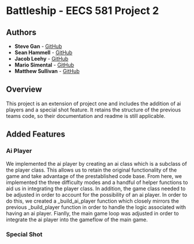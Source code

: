 

# Battleship - EECS 581 Project 2

## Authors
- **Steve Gan** - [GitHub](https://github.com/qgan99) 
- **Sean Hammell** - [GitHub](https://github.com/seanhammell)
-  **Jacob Leehy** - [GitHub](https://github.com/Jleehy) 
- **Mario Simental** - [GitHub](https://github.com/aepii) 
- **Matthew Sullivan** - [GitHub](https://github.com/matthewsullivan1)

## Overview
This project is an extension of project one and includes the addition of ai players and a special shot feature. It retains the structure of the previous teams code, so their documentation and readme is still applicable.

## Added Features

### Ai Player
We implemented the ai player by creating an ai class which is a subclass of the player class. This allows us to retain the original functionality of the game and take advantage of the prestablished code base. From here, we implemented the three difficulty modes and a handful of helper functions to aid us in integrating the player class. In addition, the game class needed to be adjusted in order to account for the possibility of an ai player. In order to do this, we created a _build_ai_player function which closely mirrors the previous _build_player function in order to handle the logic associated with having an ai player. Fianlly, the main game loop was adjusted in order to integrate the ai player into the gameflow of the main game.


### Special Shot





